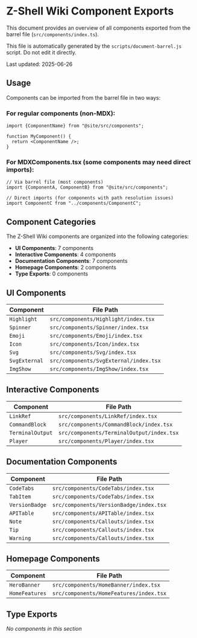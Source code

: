 # Z-Shell Wiki Component Exports

This document provides an overview of all components exported from the barrel file (`src/components/index.ts`).

This file is automatically generated by the `scripts/document-barrel.js` script. Do not edit it directly.

Last updated: 2025-06-26

## Usage

Components can be imported from the barrel file in two ways:

### For regular components (non-MDX):

```tsx
import {ComponentName} from "@site/src/components";

function MyComponent() {
  return <ComponentName />;
}
```

### For MDXComponents.tsx (some components may need direct imports):

```tsx
// Via barrel file (most components)
import {ComponentA, ComponentB} from "@site/src/components";

// Direct imports (for components with path resolution issues)
import ComponentC from "../components/ComponentC";
```

## Component Categories

The Z-Shell Wiki components are organized into the following categories:

- **UI Components**: 7 components
- **Interactive Components**: 4 components
- **Documentation Components**: 7 components
- **Homepage Components**: 2 components
- **Type Exports**: 0 components

## UI Components

| Component     | File Path                              |
| ------------- | -------------------------------------- |
| `Highlight`   | `src/components/Highlight/index.tsx`   |
| `Spinner`     | `src/components/Spinner/index.tsx`     |
| `Emoji`       | `src/components/Emoji/index.tsx`       |
| `Icon`        | `src/components/Icon/index.tsx`        |
| `Svg`         | `src/components/Svg/index.tsx`         |
| `SvgExternal` | `src/components/SvgExternal/index.tsx` |
| `ImgShow`     | `src/components/ImgShow/index.tsx`     |

## Interactive Components

| Component        | File Path                                 |
| ---------------- | ----------------------------------------- |
| `LinkRef`        | `src/components/LinkRef/index.tsx`        |
| `CommandBlock`   | `src/components/CommandBlock/index.tsx`   |
| `TerminalOutput` | `src/components/TerminalOutput/index.tsx` |
| `Player`         | `src/components/Player/index.tsx`         |

## Documentation Components

| Component      | File Path                               |
| -------------- | --------------------------------------- |
| `CodeTabs`     | `src/components/CodeTabs/index.tsx`     |
| `TabItem`      | `src/components/CodeTabs/index.tsx`     |
| `VersionBadge` | `src/components/VersionBadge/index.tsx` |
| `APITable`     | `src/components/APITable/index.tsx`     |
| `Note`         | `src/components/Callouts/index.tsx`     |
| `Tip`          | `src/components/Callouts/index.tsx`     |
| `Warning`      | `src/components/Callouts/index.tsx`     |

## Homepage Components

| Component      | File Path                               |
| -------------- | --------------------------------------- |
| `HeroBanner`   | `src/components/HomeBanner/index.tsx`   |
| `HomeFeatures` | `src/components/HomeFeatures/index.tsx` |

## Type Exports

_No components in this section_
